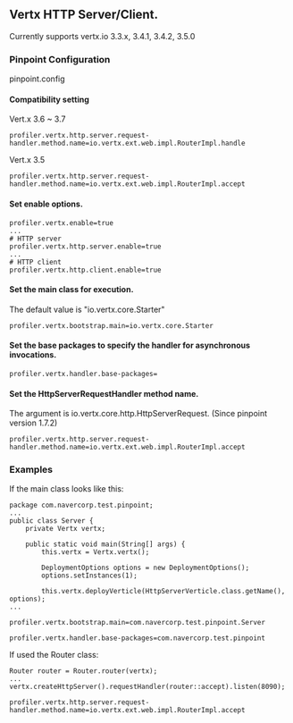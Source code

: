 ## Vertx HTTP Server/Client.

Currently supports vertx.io 3.3.x, 3.4.1, 3.4.2, 3.5.0

### Pinpoint Configuration
pinpoint.config

#### Compatibility setting
Vert.x 3.6 ~ 3.7
~~~
profiler.vertx.http.server.request-handler.method.name=io.vertx.ext.web.impl.RouterImpl.handle
~~~

Vert.x 3.5
~~~
profiler.vertx.http.server.request-handler.method.name=io.vertx.ext.web.impl.RouterImpl.accept
~~~

#### Set enable options.
~~~
profiler.vertx.enable=true
...
# HTTP server
profiler.vertx.http.server.enable=true
...
# HTTP client
profiler.vertx.http.client.enable=true
~~~

#### Set the main class for execution.
The default value is "io.vertx.core.Starter"
~~~
profiler.vertx.bootstrap.main=io.vertx.core.Starter
~~~

#### Set the base packages to specify the handler for asynchronous invocations.
~~~
profiler.vertx.handler.base-packages=
~~~

#### Set the HttpServerRequestHandler method name.
The argument is io.vertx.core.http.HttpServerRequest. (Since pinpoint version 1.7.2)
~~~
profiler.vertx.http.server.request-handler.method.name=io.vertx.ext.web.impl.RouterImpl.accept
~~~

### Examples
If the main class looks like this:
~~~
package com.navercorp.test.pinpoint;
...
public class Server {
    private Vertx vertx;

    public static void main(String[] args) {
        this.vertx = Vertx.vertx();

        DeploymentOptions options = new DeploymentOptions();
        options.setInstances(1);

        this.vertx.deployVerticle(HttpServerVerticle.class.getName(), options);
...
~~~

~~~
profiler.vertx.bootstrap.main=com.navercorp.test.pinpoint.Server

profiler.vertx.handler.base-packages=com.navercorp.test.pinpoint
~~~

If used the Router class:
~~~
Router router = Router.router(vertx);
...
vertx.createHttpServer().requestHandler(router::accept).listen(8090);
~~~

~~~
profiler.vertx.http.server.request-handler.method.name=io.vertx.ext.web.impl.RouterImpl.accept
~~~
